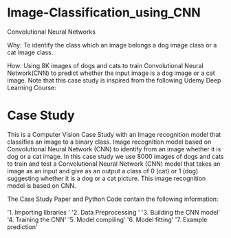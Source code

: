 # Image-Classification_using_CNN
Convolutional Neural Networks

Why: To identify the class which an image belongs a dog image class or a cat image class.

How: Using 8K images of dogs and cats to train Convolutional Neural Network(CNN) to predict whether the input image is a dog image or a cat image.
Note that this case study is inspired from the following Udemy Deep Learning Course:

# Case Study
This is a Computer Vision Case Study with an Image recognition model that classifies an image to a binary class. Image recognition model based on Convolutional Neural Network (CNN) to identify from an image whether it is dog or a cat image. In this case study we use 8000 images of dogs and cats to train and test a Convolutional Neural Network (CNN) model that takes an image as an input and give as an output a class of 0 (cat) or 1 (dog) suggesting whether it is a dog or a cat picture. This image recognition model is based on CNN.

The Case Study Paper and Python Code contain the following information:

'1. Importing libraries '
'2. Data Preprocessing '
'3. Building the CNN model'
'4. Training the CNN'
'5. Model compiling'
'6. Model fitting'
'7. Example prediction'


